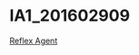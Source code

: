 # IA1_201602909

[Reflex Agent](https://github.com/EddGomezH/IA1_201602909/blob/master/01_reflex_agent.html)
